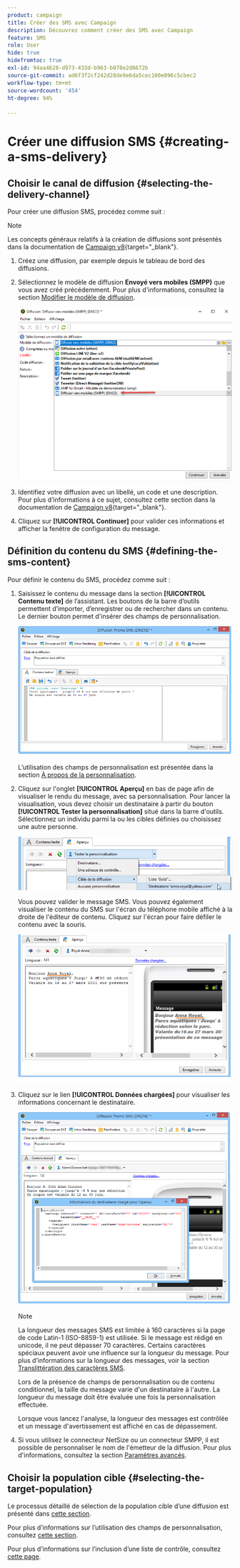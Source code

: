 ```yaml
---
product: campaign
title: Créer des SMS avec Campaign
description: Découvrez comment créer des SMS avec Campaign
feature: SMS
role: User
hide: true
hidefromtoc: true
exl-id: 94aa4628-d973-433d-b963-b078e2d6672b
source-git-commit: ad6f3f2cf242d28de9e6da5cec100e096c5cbec2
workflow-type: tm+mt
source-wordcount: '454'
ht-degree: 94%

---
```


# Créer une diffusion SMS {#creating-a-sms-delivery}

## Choisir le canal de diffusion {#selecting-the-delivery-channel}

Pour créer une diffusion SMS, procédez comme suit :

>[!NOTE]
>
>Les concepts généraux relatifs à la création de diffusions sont présentés dans la documentation de [Campaign v8](https://experienceleague.adobe.com/docs/campaign/campaign-v8/send/create-message.html?lang=fr){target="_blank"}.

1. Créez une diffusion, par exemple depuis le tableau de bord des diffusions.
1. Sélectionnez le modèle de diffusion **Envoyé vers mobiles (SMPP)** que vous avez créé précédemment. Pour plus d&#39;informations, consultez la section [Modifier le modèle de diffusion](sms-set-up.md#changing-the-delivery-template).

   ![](assets/s_user_mobile_wizard.png)

1. Identifiez votre diffusion avec un libellé, un code et une description. Pour plus d’informations à ce sujet, consultez cette section dans la documentation de [Campaign v8](https://experienceleague.adobe.com/docs/campaign/campaign-v8/send/create-message.html?lang=fr#create-the-delivery){target="_blank"}.
1. Cliquez sur **[!UICONTROL Continuer]** pour valider ces informations et afficher la fenêtre de configuration du message.

## Définition du contenu du SMS {#defining-the-sms-content}

Pour définir le contenu du SMS, procédez comme suit :

1. Saisissez le contenu du message dans la section **[!UICONTROL Contenu texte]** de l’assistant. Les boutons de la barre d’outils permettent d’importer, d’enregistrer ou de rechercher dans un contenu. Le dernier bouton permet d&#39;insérer des champs de personnalisation.

   ![](assets/s_ncs_user_wizard_sms01_138.png)

   L’utilisation des champs de personnalisation est présentée dans la section [À propos de la personnalisation](about-personalization.md).

1. Cliquez sur l&#39;onglet **[!UICONTROL Aperçu]** en bas de page afin de visualiser le rendu du message, avec sa personnalisation. Pour lancer la visualisation, vous devez choisir un destinataire à partir du bouton **[!UICONTROL Tester la personnalisation]** situé dans la barre d&#39;outils. Sélectionnez un individu parmi la ou les cibles définies ou choisissez une autre personne.

   ![](assets/s_ncs_user_wizard_sms01_139.png)

   Vous pouvez valider le message SMS. Vous pouvez également visualiser le contenu du SMS sur l&#39;écran du téléphone mobile affiché à la droite de l&#39;éditeur de contenu. Cliquez sur l&#39;écran pour faire défiler le contenu avec la souris.

   ![](assets/s_ncs_user_wizard_sms01_140.png)

1. Cliquez sur le lien **[!UICONTROL Données chargées]** pour visualiser les informations concernant le destinataire.

   ![](assets/s_user_mobile_wizard_sms_02.png)

   >[!NOTE]
   >
   >La longueur des messages SMS est limitée à 160 caractères si la page de code Latin-1 (ISO-8859-1) est utilisée. Si le message est rédigé en unicode, il ne peut dépasser 70 caractères. Certains caractères spéciaux peuvent avoir une influence sur la longueur du message. Pour plus d’informations sur la longueur des messages, voir la section [Translittération des caractères SMS](#about-character-transliteration).
   >
   >Lors de la présence de champs de personnalisation ou de contenu conditionnel, la taille du message varie d&#39;un destinataire à l&#39;autre. La longueur du message doit être évaluée une fois la personnalisation effectuée.
   >
   >Lorsque vous lancez l&#39;analyse, la longueur des messages est contrôlée et un message d&#39;avertissement est affiché en cas de dépassement.

1. Si vous utilisez le connecteur NetSize ou un connecteur SMPP, il est possible de personnaliser le nom de l&#39;émetteur de la diffusion. Pour plus d&#39;informations, consultez la section [Paramètres avancés](#advanced-parameters).

## Choisir la population cible {#selecting-the-target-population}

Le processus détaillé de sélection de la population cible d’une diffusion est présenté dans [cette section](steps-defining-the-target-population.md).

Pour plus d’informations sur l’utilisation des champs de personnalisation, consultez [cette section](about-personalization.md).

Pour plus d’informations sur l’inclusion d’une liste de contrôle, consultez [cette page](about-seed-addresses.md).
